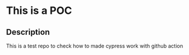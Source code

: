 # This is a POC

## Description

This is a test repo to check how to made cypress work with github action
